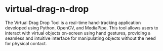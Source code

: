 # virtual-drag-n-drop
The Virtual Drag Drop Tool is a real-time hand-tracking application developed using Python, OpenCV, and MediaPipe. This tool allows users to interact with virtual objects on-screen using hand gestures, providing a seamless and intuitive interface for manipulating objects without the need for physical contact.

